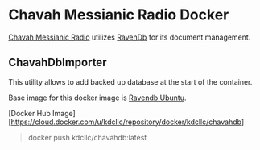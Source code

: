 # Chavah Messianic Radio Docker

[Chavah Messianic Radio](https://github.com/JudahGabriel/Chavah) utilizes [RavenDb](https://ravendb.net/) for its document management.


## ChavahDbImporter 

This utility allows to add backed up database at the start of the container.

Base image for this docker image is [Ravendb Ubuntu](https://github.com/ravendb/ravendb/tree/v4.0/docker/ravendb-ubuntu).

[Docker Hub Image][https://cloud.docker.com/u/kdcllc/repository/docker/kdcllc/chavahdb]

> docker push kdcllc/chavahdb:latest